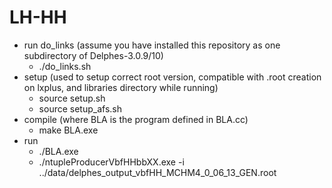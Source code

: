 LH-HH
=====

<ul>
  <li>run do_links (assume you have installed this repository as one subdirectory of Delphes-3.0.9/10)
    <ul>
      <li>./do_links.sh</li>
    </ul>
  </li>
  <li>setup (used to setup correct root version, compatible with .root creation on lxplus, and libraries directory while running)
    <ul>
      <li>source setup.sh</li>
      <li>source setup_afs.sh</li>
    </ul>
  </li>
  <li>compile (where BLA is the program defined in BLA.cc)
    <ul>
      <li>make BLA.exe</li>
    </ul>
  </li>
  <li>run
    <ul>
      <li>./BLA.exe</li>
      <li>./ntupleProducerVbfHHbbXX.exe -i ../data/delphes_output_vbfHH_MCHM4_0_06_13_GEN.root</li>
    </ul>
  </li>
</ul>


